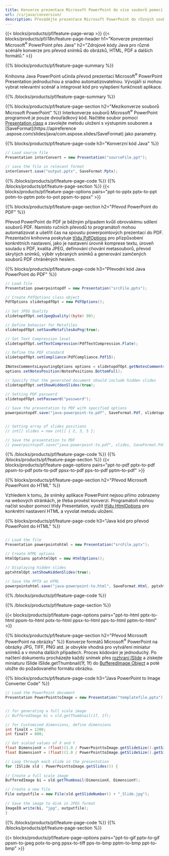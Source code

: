 ```yaml
---
title: Konverze prezentace Microsoft PowerPoint do více souborů pomocí Javy
url: /cs/java/conversion/
description: Převádějte prezentace Microsoft PowerPoint do různých souborů včetně HTML, PDF a obrazových formátů v aplikacích založených na Javě.
---
```


{{< blocks/products/pf/feature-page-wrap >}}
{{< blocks/products/pf/i18n/feature-page-header h1="Konverze prezentací Microsoft<sup>®</sup> PowerPoint přes Java" h2="Zdrojové kódy Java pro různé scénáře konverze pro převod snímků do obrázků, HTML, PDF a dalších formátů." >}}

{{% blocks/products/pf/feature-page-summary %}}

Knihovna Java PowerPoint učinila převod prezentací Microsoft<sup>®</sup> PowerPoint Presentation jednoduchou a snadno automatizovatelnou. Vývojáři si mohou vybrat relevantní scénář a integrovat kód pro vylepšení funkčnosti aplikace. 

{{% /blocks/products/pf/feature-page-summary  %}}

{{% blocks/products/pf/feature-page-section  h2="Mezikonverze souborů Microsoft PowerPoint" %}}
Interkonverze souborů Microsoft<sup>®</sup> PowerPoint programově je pouze dvouřádkový kód. Načtěte soubor pomocí [Presentation class](https://apireference.aspose.com/slides/java/com.aspose.slides/Presentation) a zavolejte metodu uložení s výstupním souborem a [SaveFormat](https://apireference .aspose.com/slides/java/com.aspose.slides/SaveFormat) jako parametry.

{{% blocks/products/pf/feature-page-code h3="Konverzní kód Java" %}}

```cs
// Load source file
Presentation interConvert = new Presentation("sourceFile.ppt");

// save the file in relevant format
interConvert.save("output.pptx", SaveFormat.Pptx);   
```
{{% /blocks/products/pf/feature-page-code  %}}
{{% /blocks/products/pf/feature-page-section %}}
{{< blocks/products/pf/feature-page-options pairs="ppt-to-pptx pptx-to-ppt potm-to-pptm potx-to-pot ppsm-to-ppsx" >}}


{{% blocks/products/pf/feature-page-section  h2="Převod PowerPoint do PDF" %}}

Převod PowerPoint do PDF je běžným případem kvůli obrovskému sdílení souborů PDF. Namísto ručních převodů to programátoři mohou automatizovat a ušetřit čas na spoustu powerpointových prezentací do PDF. Prezentační knihovna poskytuje [třídu PdfOptions](https://apireference.aspose.com/java/slides/com.aspose.slides/PdfOptions) pro přizpůsobení konkrétních nastavení, jako je nastavení úrovně komprese textu, úroveň souladu s PDF, kvalita JPEG, definování chování metasouborů, převod skrytých snímků, výběr vybraných snímků a generování zamčených souborů PDF chráněných heslem.

{{% blocks/products/pf/feature-page-code h3="Převodní kód Java PowerPoint do PDF" %}}

```cs
// Load file
Presentation powerpointopdf = new Presentation("srcFile.pptx");

// Create PdfOptions class object
PdfOptions slidetopdfOpt = new PdfOptions();
               
// Set JPEG Quality
slidetopdfOpt.setJpegQuality((byte) 90);

// Define behavior for Metafiles
slidetopdfOpt.setSaveMetafilesAsPng(true);

// Set Text Compression level
slidetopdfOpt.setTextCompression(PdfTextCompression.Flate);

// Define the PDF standard
slidetopdfOpt.setCompliance(PdfCompliance.Pdf15);
              
INotesCommentsLayoutingOptions options = slidetopdfOpt.getNotesCommentsLayouting();
options.setNotesPosition(NotesPositions.BottomFull);

// Specify that the generated document should include hidden slides
slidetopdfOpt.setShowHiddenSlides(true);
	
// Setting PDF password
slidetopdfOpt.setPassword("password");	

// Save the presentation to PDF with specified options
powerpointopdf.save("java-powerpoint-to.pdf", SaveFormat.Pdf, slidetopdfOpt);


// Setting array of slides positions
// int[] slides = new int[] { 2, 3, 5 };

// Save the presentation to PDF
// powerpointopdf.save("java-powerpoint-to.pdf", slides, SaveFormat.Pdf);

```
{{% /blocks/products/pf/feature-page-code  %}}
{{% /blocks/products/pf/feature-page-section %}}
{{< blocks/products/pf/feature-page-options pairs="ppt-to-pdf pptx-to-pdf ppsm-to-pdf potx-to-pdf ppsx-to-pdf pps-to-pdf pptm-to-pdf" >}}


{{% blocks/products/pf/feature-page-section  h2="Převod Microsoft PowerPoint do HTML" %}}

Vzhledem k tomu, že snímky aplikace PowerPoint nejsou přímo zobrazeny na webových stránkách, je třeba provést konverzi. Programátoři mohou načíst soubor pomocí třídy Presentation, využít [třídu HtmlOptions](https://apireference.aspose.com/slides/java/com.aspose.slides/HtmlOptions) pro konkrétní nastavení HTML a vyvolat metodu uložení.

{{% blocks/products/pf/feature-page-code h3="Java kód pro převod PowerPoint do HTML" %}}

```cs

// Load the file
Presentation powerpointohtml = new Presentation("srcFile.pptx");

// Create HTML options
HtmlOptions pptxhtmlOpt = new HtmlOptions();

// Displaying hidden slides
pptxhtmlOpt.setShowHiddenSlides(true);

// Save the PPTX as HTML
powerpointohtml.save("java-powerpoint-to.html", SaveFormat.Html, pptxhtmlOpt); 

```
{{% /blocks/products/pf/feature-page-code %}}

{{% /blocks/products/pf/feature-page-section %}}

{{< blocks/products/pf/feature-page-options pairs="ppt-to-html pptx-to-html ppsm-to-html potx-to-html ppsx-to-html pps-to-html pptm-to-html" >}}

{{% blocks/products/pf/feature-page-section  h2="Převod Microsoft PowerPoint na obrázky" %}}
Konverze formátů Microsoft<sup>®</sup> PowerPoint na obrázky JPG, TIFF, PNG atd. je obvykle vhodná pro vytváření miniatur snímků a v mnoha dalších případech. Proces kódování je jednoduchý. Po načtení dokumentu procházejte každý snímek přes [rozhraní ISlide](https://apireference.aspose.com/slides/java/com.aspose.slides/ISlide) a získejte miniaturu ISlide ISlide.getThumbnail(1f, 1f) do [BufferedImage Object](https://docs.oracle.com/javase/7/docs/api/java/awt/image/BufferedImage.html) a poté uložte do požadovaného formátu obrázku. 

{{% blocks/products/pf/feature-page-code h3="Java PowerPoint to Image Converter Code" %}}
```cs
// Load the PowerPoint document
Presentation PowerPointtoImage = new Presentation("templatefile.pptx");


// for generating a full scale image
// BufferedImage bi = sld.getThumbnail(1f, 1f);

// for Customized dimensions, define dimensions
int finalX = 1200;
int finalY = 800;

// Get scaled values of X and Y
float DimensionX = (float)(1.0 / PowerPointtoImage.getSlideSize().getSize().getWidth()) * finalX;
float DimensionY = (float)(1.0 / PowerPointtoImage.getSlideSize().getSize().getHeight()) * finalY;

// Loop through each slide in the presentation
for (ISlide sld : PowerPointtoImage.getSlides()) {
	
// Create a full scale image
BufferedImage bi = sld.getThumbnail(DimensionX, DimensionY);

// Create a new file
File outputfile = new File(sld.getSlideNumber() + "_Slide.jpg");
	
// Save the image to disk in JPEG format
ImageIO.write(bi, "jpg", outputfile);
}
```
{{% /blocks/products/pf/feature-page-code %}}
{{% /blocks/products/pf/feature-page-section %}}

{{< blocks/products/pf/feature-page-options pairs="ppt-to-gif pptx-to-gif ppsm-to-jpeg potx-to-png ppsx-to-tiff pps-to-bmp pptm-to-bmp ppt-to-bmp" >}}